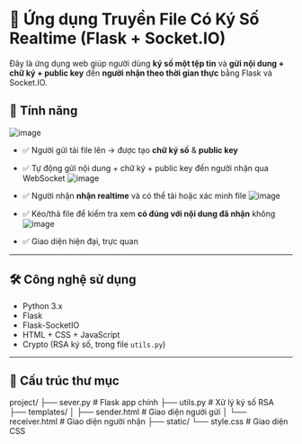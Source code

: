 # 🔐 Ứng dụng Truyền File Có Ký Số Realtime (Flask + Socket.IO)

Đây là ứng dụng web giúp người dùng **ký số một tệp tin** và **gửi nội dung + chữ ký + public key** đến **người nhận theo thời gian thực** bằng Flask và Socket.IO.

## 🚀 Tính năng
![image](https://github.com/user-attachments/assets/ee206913-cf55-4fa4-82bb-cfcae292f9f9)

- ✅ Người gửi tải file lên → được tạo **chữ ký số** & **public key**
- ✅ Tự động gửi nội dung + chữ ký + public key đến người nhận qua WebSocket
  ![image](https://github.com/user-attachments/assets/b9761c49-8ba5-47a2-9bf0-ade343e0cd9b)

- ✅ Người nhận **nhận realtime** và có thể tải hoặc xác minh file
  ![image](https://github.com/user-attachments/assets/0a362b9c-b9ea-46ad-a03b-3db024634919)

- ✅ Kéo/thả file để kiểm tra xem **có đúng với nội dung đã nhận** không
  ![image](https://github.com/user-attachments/assets/5b1cdb20-7258-4821-93d6-88794892231c)

- ✅ Giao diện hiện đại, trực quan

---

## 🛠 Công nghệ sử dụng

- Python 3.x
- Flask
- Flask-SocketIO
- HTML + CSS + JavaScript
- Crypto (RSA ký số, trong file `utils.py`)

---

## 📂 Cấu trúc thư mục
project/
├── sever.py # Flask app chính
├── utils.py # Xử lý ký số RSA
├── templates/
│ ├── sender.html # Giao diện người gửi
│ └── receiver.html # Giao diện người nhận
├── static/
  └── style.css # Giao diện CSS
